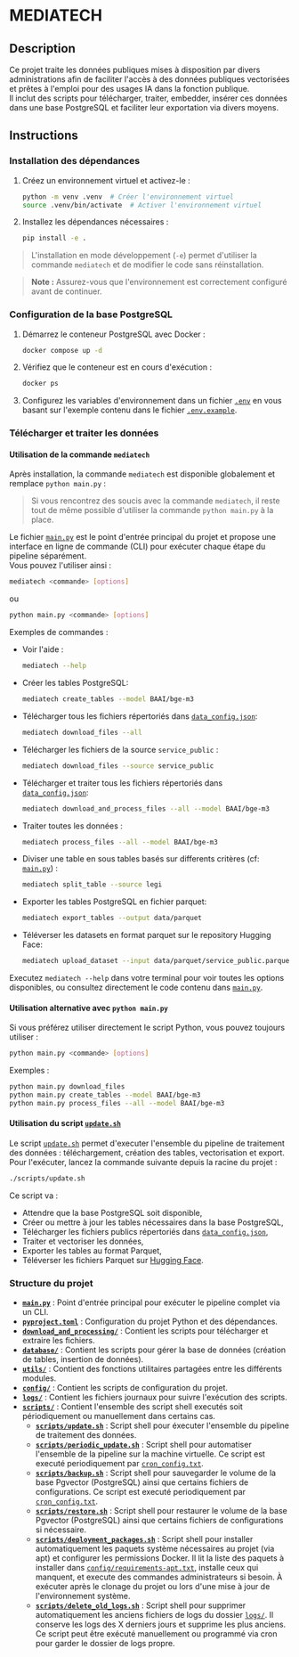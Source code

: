# MEDIATECH

## Description

Ce projet traite les données publiques mises à disposition par divers administrations afin de faciliter l'accès à des données publiques vectorisées et prêtes à l'emploi pour des usages IA dans la fonction publique.  
Il inclut des scripts pour télécharger, traiter, embedder, insérer ces données dans une base PostgreSQL et faciliter leur exportation via divers moyens.

## Instructions

### Installation des dépendances

1. Créez un environnement virtuel et activez-le :
   ```bash
   python -m venv .venv  # Créer l'environnement virtuel
   source .venv/bin/activate  # Activer l'environnement virtuel
   ```

2. Installez les dépendances nécessaires :
   ```bash
   pip install -e .
   ```

> L'installation en mode développement (`-e`) permet d'utiliser la commande `mediatech` et de modifier le code sans réinstallation.

> **Note :** Assurez-vous que l'environnement est correctement configuré avant de continuer.

### Configuration de la base PostgreSQL

1. Démarrez le conteneur PostgreSQL avec Docker :
   ```bash
   docker compose up -d
   ```

2. Vérifiez que le conteneur est en cours d'exécution :
   ```bash
   docker ps
   ```

3. Configurez les variables d'environnement dans un fichier [`.env`](.env) en vous basant sur l'exemple contenu dans le fichier [`.env.example`](.env.example).

### Télécharger et traiter les données

#### Utilisation de la commande `mediatech`

Après installation, la commande `mediatech` est disponible globalement et remplace `python main.py` :

> Si vous rencontrez des soucis avec la commande `mediatech`, il reste tout de même possible d'utiliser la commande `python main.py` à la place.

Le fichier [`main.py`](main.py) est le point d'entrée principal du projet et propose une interface en ligne de commande (CLI) pour exécuter chaque étape du pipeline séparément.  
Vous pouvez l'utiliser ainsi :

```bash
mediatech <commande> [options]
```
ou 

```bash
python main.py <commande> [options]
```

Exemples de commandes :
- Voir l'aide :
  ```bash
  mediatech --help
  ```
- Créer les tables PostgreSQL:  
  ```bash
  mediatech create_tables --model BAAI/bge-m3
  ```
- Télécharger tous les fichiers répertoriés dans [`data_config.json`](config/data_config.json):  
  ```bash
  mediatech download_files --all
  ```
- Télécharger les fichiers de la source `service_public` :  
  ```bash
  mediatech download_files --source service_public
  ```
- Télécharger et traiter tous les fichiers répertoriés dans [`data_config.json`](config/data_config.json):  
  ```bash
  mediatech download_and_process_files --all --model BAAI/bge-m3
  ```
- Traiter toutes les données :  
  ```bash
  mediatech process_files --all --model BAAI/bge-m3
  ```
- Diviser une table en sous tables basés sur differents critères (cf: [`main.py`](main.py)) :
  ```bash
  mediatech split_table --source legi
  ```
- Exporter les tables PostgreSQL en fichier parquet:  
  ```bash
  mediatech export_tables --output data/parquet
  ```
- Téléverser les datasets en format parquet sur le repository Hugging Face:
  ```bash
  mediatech upload_dataset --input data/parquet/service_public.parquet --dataset-name service-public
  ```


Executez `mediatech --help` dans votre terminal pour voir toutes les options disponibles, ou consultez directement le code contenu dans [`main.py`](main.py).


#### Utilisation alternative avec `python main.py`

Si vous préférez utiliser directement le script Python, vous pouvez toujours utiliser :

```bash
python main.py <commande> [options]
```

Exemples :
```bash
python main.py download_files
python main.py create_tables --model BAAI/bge-m3
python main.py process_files --all --model BAAI/bge-m3
```
#### Utilisation du script [`update.sh`](update.sh)

Le script [`update.sh`](update.sh) permet d'executer l'ensemble du pipeline de traitement des données : téléchargement, création des tables, vectorisation et export.  
Pour l'exécuter, lancez la commande suivante depuis la racine du projet :

```bash
./scripts/update.sh
```

Ce script va :
- Attendre que la base PostgreSQL soit disponible,
- Créer ou mettre à jour les tables nécessaires dans la base PostgreSQL,
- Télécharger les fichiers publics répertoriés dans [`data_config.json`](config/data_config.json),
- Traiter et vectoriser les données,
- Exporter les tables au format Parquet,
- Téléverser les fichiers Parquet sur [Hugging Face](https://huggingface.co/AgentPublic).

### Structure du projet

- **[`main.py`](main.py)** : Point d'entrée principal pour exécuter le pipeline complet via un CLI.
- **[`pyproject.toml`](pyproject.toml)** : Configuration du projet Python et des dépendances.
- **[`download_and_processing/`](download_and_processing/)** : Contient les scripts pour télécharger et extraire les fichiers.
- **[`database/`](database/)** : Contient les scripts pour gérer la base de données (création de tables, insertion de données).
- **[`utils/`](utils/)** : Contient des fonctions utilitaires partagées entre les différents modules.
- **[`config/`](config/)** : Contient les scripts de configuration du projet.
- **[`logs/`](logs/)** : Contient les fichiers journaux pour suivre l'exécution des scripts.
- **[`scripts/`](scripts/)** : Contient l'ensemble des script shell executés soit périodiquement ou manuellement dans certains cas.
  - **[`scripts/update.sh`](scripts/update.sh)** : Script shell pour éxecuter l'ensemble du pipeline de traitement des données.
  - **[`scripts/periodic_update.sh`](scripts/periodic_update.sh)** : Script shell pour automatiser l'ensemble de la pipeline sur la machine virtuelle. Ce script est executé periodiquement par [`cron_config.txt`](cron_config.txt).
  - **[`scripts/backup.sh`](scripts/backup.sh)** : Script shell pour sauvegarder le volume de la base Pgvector (PostgreSQL) ainsi que certains fichiers de configurations. Ce script est executé periodiquement par [`cron_config.txt`](cron_config.txt).
  - **[`scripts/restore.sh`](scripts/restore.sh)** : Script shell pour restaurer le volume de la base Pgvector (PostgreSQL) ainsi que certains fichiers de configurations si nécessaire.
  - **[`scripts/deployment_packages.sh`](scripts/deployment_packages.sh)** : Script shell pour installer automatiquement les paquets système nécessaires au projet (via apt) et configurer les permissions Docker. Il lit la liste des paquets à installer dans [`config/requirements-apt.txt`](config/requirements-apt.txt), installe ceux qui manquent, et execute des commandes administrateurs si besoin. À exécuter après le clonage du projet ou lors d'une mise à jour de l'environnement système.
  - **[`scripts/delete_old_logs.sh`](scripts/delete_old_logs.sh)** : Script shell pour supprimer automatiquement les anciens fichiers de logs du dossier [`logs/`](logs/). Il conserve les logs des X derniers jours et supprime les plus anciens. Ce script peut être exécuté manuellement ou programmé via cron pour garder le dossier de logs propre.